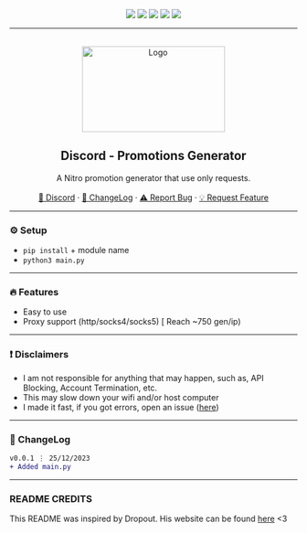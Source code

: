 <div id="top"></div>
<p align="center">
  <img src="https://img.shields.io/github/contributors/yuxwtf/Discord-Promotion-Gen.svg?style=for-the-badge"/>
  <img src="https://img.shields.io/github/forks/yuxwtf/Discord-Promotion-Gen.svg?style=for-the-badge"/>
  <img src="https://img.shields.io/github/stars/yuxwtf/Discord-Promotion-Gen.svg?style=for-the-badge"/>
  <img src="https://img.shields.io/github/issues/yuxwtf/Discord-Promotion-Gen.svg?style=for-the-badge"/>
  <img src="https://img.shields.io/github/license/yuxwtf/Discord-Promotion-Gen.svg?style=for-the-badge"/>
</p>
  
---------------------------------------

<br/>
<div align="center">
  <a href="https://github.com/yuxwtf/Discord-Promotion-Gen">
    <img src="https://www.digiseller.ru/preview/934512/p1_3069535_3c016f00.jpg" alt="Logo" width="250" height="150">
  </a>
  
  <h2 align="center">Discord - Promotions Generator</h3>

  <p align="center">
    A Nitro promotion generator that use only requests.
    <br />
    <br />
    <a href="https://discord.gg">🌌 Discord</a>
    ·
    <a href="https://github.com/yuxwtf/Discord-Promotion-Gen/#-changelog">📜 ChangeLog</a>
    ·
    <a href="https://github.com/yuxwtf/Discord-Promotion-Gen/issues">⚠️ Report Bug</a>
    ·
    <a href="https://github.com/yuxwtf/Discord-Promotion-Gen/issues">💡 Request Feature</a>
  </p>
</div>

---------------------------------------

### ⚙️ Setup
+ `pip install` + module name
+ `python3 main.py`

---------------------------------------

### 🔥 Features
* Easy to use
* Proxy support (http/socks4/socks5) [ Reach ~750 gen/ip)

---------------------------------------

### ❗ Disclaimers
- I am not responsible for anything that may happen, such as, API Blocking, Account Termination, etc.
- This may slow down your wifi and/or host computer
- I made it fast, if you got errors, open an issue ([here](https://github.com/yuxwtf/Discord-Promotion-Gen/issues/new/choose))

---------------------------------------

### 📜 ChangeLog

```diff
v0.0.1 ⋮ 25/12/2023
+ Added main.py
```

---------------------------------------

### README CREDITS
This README was inspired by Dropout. His website can be found [here](https://dropout.black/) <3
